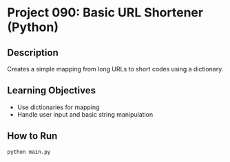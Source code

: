 # Project 090: Basic URL Shortener (Python)

## Description
Creates a simple mapping from long URLs to short codes using a dictionary.

## Learning Objectives
- Use dictionaries for mapping
- Handle user input and basic string manipulation

## How to Run
```
python main.py
```
